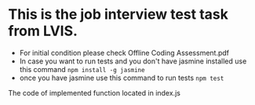 # This is the job interview test task from LVIS.

- For initial condition please check Offline Coding Assessment.pdf
- In case you want to run tests
and you don't have jasmine installed use this command
`npm install -g jasmine`
- once you have jasmine use this command to run tests
`npm test`

The code of implemented function located in index.js
